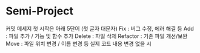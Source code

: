 # Semi-Project
커밋 메세지 첫 시작은 아래 5단어 (첫 글자 대문자)
Fix : 버그 수정, 에러 해결 등
Add : 파일 추가 / 기능 및 함수 추가
Delete : 파일 삭제
Refactor : 기존 파일 개선/보완
Move : 파일 위치 변경 / 이름 변경 등 실제 코드 내용 변경 없을 시
